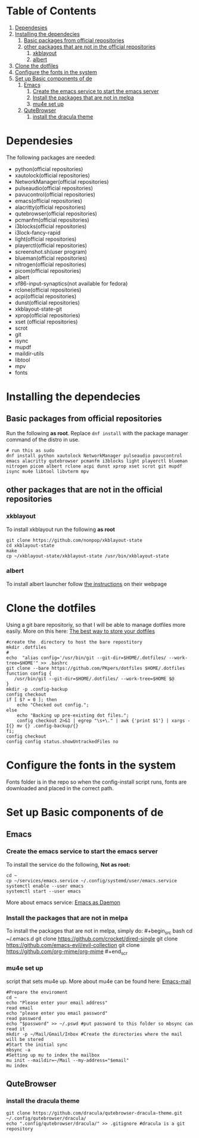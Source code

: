 
# Table of Contents

1.  [Dependesies](#orgd2a350c)
2.  [Installing the dependecies](#orgc29b8cd)
    1.  [Basic packages from official repositories](#orgaa3d7cf)
    2.  [other packages that are not in the official repositories](#org012bc20)
        1.  [xkblayout](#org5a6eef3)
        2.  [albert](#org2064917)
3.  [Clone the dotfiles](#org5253bc7)
4.  [Configure the fonts in the system](#orgd6d8e57)
5.  [Set up Basic components of de](#org4b687b9)
    1.  [Emacs](#org6e80bc7)
        1.  [Create the emacs service to start the emacs server](#org438f840)
        2.  [Install the packages that are not in melpa](#org98485c9)
        3.  [mu4e set up](#orgc406516)
    2.  [QuteBrowser](#org048fe2a)
        1.  [install the dracula theme](#org05562a9)


<a id="orgd2a350c"></a>

# Dependesies

The following packages are needed: 

-   python(official repositories)
-   xautolock(official repositories)
-   NetworkManager(official repositories)
-   pulseaudio(official repositories)
-   pavucontrol(official repositories)
-   emacs(official repositories)
-   alacritty(official repositories)
-   qutebrowser(official repositories)
-   pcmanfm(official repositories)
-   i3blocks(official repositories)
-   i3lock-fancy-rapid
-   light(official repositories)
-   playerctl(official repositories)
-   screenshot.sh(user program)
-   blueman(official repositories)
-   nitrogen(official repositories)
-   picom(official repositories)
-   albert
-   xf86-input-synaptics(not available for fedora)
-   rclone(official repositories)
-   acpi(official repositories)
-   dunst(official repositories)
-   xkblayout-state-git
-   xprop(official repositories)
-   xset (official repositories)
-   scrot
-   git
-   isync
-   mupdf
-   maildir-utils
-   libtool
-   mpv
-   fonts


<a id="orgc29b8cd"></a>

# Installing the dependecies


<a id="orgaa3d7cf"></a>

## Basic packages from official repositories

Run the following **as root**. Replace `dnf install` with the package manager command of the distro in use.

    # run this as sudo
    dnf install python xautolock NetworkManager pulseaudio pavucontrol emacs alacritty qutebrowser pcmanfm i3blocks light playerctl blueman nitrogen picom albert rclone acpi dunst xprop xset scrot git mupdf isync mu4e libtool libvterm mpv


<a id="org012bc20"></a>

## other packages that are not in the official repositories


<a id="org5a6eef3"></a>

### xkblayout

To install xkblayout run the following **as root**

    git clone https://github.com/nonpop/xkblayout-state
    cd xkblayout-state
    make
    cp ~/xkblayout-state/xkblayout-state /usr/bin/xkblayout-state


<a id="org2064917"></a>

### albert

To install albert launcher follow  [the instructions](https://albertlauncher.github.io/installing/) on their webpage


<a id="org5253bc7"></a>

# Clone the dotfiles

Using a git bare repositoriy, so that I will be able to manage dotfiles more easily.
More on this here: [The best way to store your dotfiles](https://www.atlassian.com/git/tutorials/dotfiles)

    #create the  directory to host the bare repostitory
    mkdir .dotfiles
    #
    echo  "alias config='/usr/bin/git --git-dir=$HOME/.dotfiles/ --work-tree=$HOME'" >> .bashrc
    git clone --bare https://github.com/PKpers/dotfiles $HOME/.dotfiles
    function config {
       /usr/bin/git --git-dir=$HOME/.dotfiles/ --work-tree=$HOME $@
    }
    mkdir -p .config-backup
    config checkout
    if [ $? = 0 ]; then
        echo "Checked out config.";
    else
        echo "Backing up pre-existing dot files.";
        config checkout 2>&1 | egrep "\s+\." | awk {'print $1'} | xargs -I{} mv {} .config-backup/{}
    fi;
    config checkout
    config config status.showUntrackedFiles no


<a id="orgd6d8e57"></a>

# Configure the fonts in the system

Fonts folder is in the repo so when the config-install script runs, fonts are downloaded and placed in the correct path.


<a id="org4b687b9"></a>

# Set up Basic components of de


<a id="org6e80bc7"></a>

## Emacs


<a id="org438f840"></a>

### Create the emacs service to start the emacs server

To install the service do the following, **Not as root:**

    cd ~
    cp ~/services/emacs.service ~/.config/systemd/user/emacs.service
    systemctl enable --user emacs
    systemctl start --user emacs

More about emacs service: [Emacs as Daemon](https://www.emacswiki.org/emacs/EmacsAsDaemon)


<a id="org98485c9"></a>

### Install the packages that are not in melpa

To install the packages that are not in melpa, simply do:
\#+begin<sub>src</sub> bash
cd ~/.emacs.d
git clone <https://github.com/crocket/dired-single>
git clone <https://github.com/emacs-evil/evil-collection>
git clone <https://github.com/org-mime/org-mime>
\#+end<sub>scr</sub>


<a id="orgc406516"></a>

### mu4e set up

script that sets mu4e up. More about mu4e can be found here: [Emacs-mail](https://github.com/daviwil/emacs-from-scratch/blob/629aec3dbdffe99e2c361ffd10bd6727555a3bd3/show-notes/Emacs-Mail-01.org)

    #Prepare the enviroment
    cd ~
    echo "Please enter your email address"
    read email
    echo "please enter you email password"
    read password
    echo "$password" >> ~/.pswd #put password to this folder so mbsync can read it 
    mkdir -p ~/Mail/Gmail/Inbox #Create the directories where the mail will be stored 
    #Start the initial sync
    mbsync -a
    #Setting up mu to index the mailbox
    mu init --maildir=~/Mail --my-address="$email"
    mu index


<a id="org048fe2a"></a>

## QuteBrowser


<a id="org05562a9"></a>

### install the dracula theme

    git clone https://github.com/dracula/qutebrowser-dracula-theme.git ~/.config/qutebrowser/dracula/
    echo ".config/qutebrowser/dracula/" >> .gitignore #dracula is a git repository

